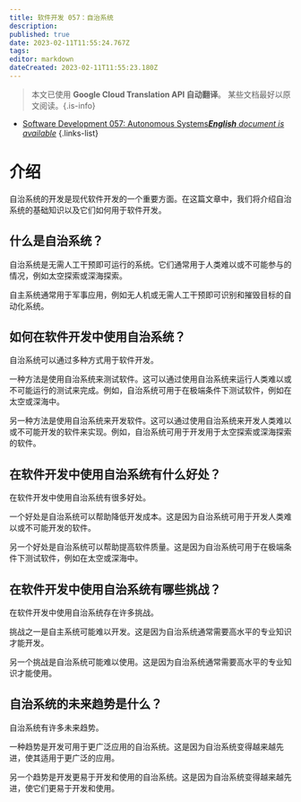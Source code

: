 ```yaml
---
title: 软件开发 057：自治系统
description: 
published: true
date: 2023-02-11T11:55:24.767Z
tags: 
editor: markdown
dateCreated: 2023-02-11T11:55:23.180Z
---
```


> 本文已使用 **Google Cloud Translation API 自动翻译**。
某些文档最好以原文阅读。{.is-info}



- [Software Development 057: Autonomous Systems***English** document is available*](/en/Knowledge-base/Software-Development/Learning/software-development-057-autonomous-systems)
{.links-list}


# 介绍

自治系统的开发是现代软件开发的一个重要方面。在这篇文章中，我们将介绍自治系统的基础知识以及它们如何用于软件开发。

## 什么是自治系统？

自治系统是无需人工干预即可运行的系统。它们通常用于人类难以或不可能参与的情况，例如太空探索或深海探索。

自主系统通常用于军事应用，例如无人机或无需人工干预即可识别和摧毁目标的自动化系统。

## 如何在软件开发中使用自治系统？

自治系统可以通过多种方式用于软件开发。

一种方法是使用自治系统来测试软件。这可以通过使用自治系统来运行人类难以或不可能运行的测试来完成。例如，自治系统可用于在极端条件下测试软件，例如在太空或深海中。

另一种方法是使用自治系统来开发软件。这可以通过使用自治系统来开发人类难以或不可能开发的软件来实现。例如，自治系统可用于开发用于太空探索或深海探索的软件。

## 在软件开发中使用自治系统有什么好处？

在软件开发中使用自治系统有很多好处。

一个好处是自治系统可以帮助降低开发成本。这是因为自治系统可用于开发人类难以或不可能开发的软件。

另一个好处是自治系统可以帮助提高软件质量。这是因为自治系统可用于在极端条件下测试软件，例如在太空或深海中。

## 在软件开发中使用自治系统有哪些挑战？

在软件开发中使用自治系统存在许多挑战。

挑战之一是自主系统可能难以开发。这是因为自治系统通常需要高水平的专业知识才能开发。

另一个挑战是自治系统可能难以使用。这是因为自治系统通常需要高水平的专业知识才能使用。

## 自治系统的未来趋势是什么？

自治系统有许多未来趋势。

一种趋势是开发可用于更广泛应用的自治系统。这是因为自治系统变得越来越先进，使其适用于更广泛的应用。

另一个趋势是开发更易于开发和使用的自治系统。这是因为自治系统变得越来越先进，使它们更易于开发和使用。